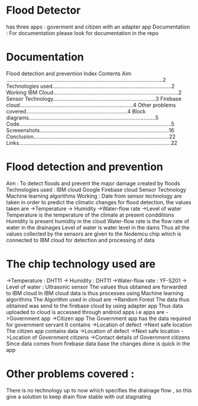 # Flood Detector
has three apps : goverment and citizen with an adapter app 
Documentation : 
  For documentation please look for documentation in the repo

# Documentation
Flood detection and prevention
Index
Contents
Aim ……………………………………………………………………………………………2
Technologies used……………………………………………………………………..2
Working
IBM Cloud…………………………………………………………………………2
Sensor Technology……………………………………………………………3
Firebase cloud………………………………………………………………....4
Other problems covered…………………………………………………………..4
Block diagrams………………………………………………………………………….5
Code…………………………………………………………………………………………5
Screeenshots……………………………………………………………………………16
Conclusion……………………………………………………………………………….22
Links…………………………………………………………………………………………22

# Flood detection and prevention
Aim : To detect floods and prevent the major damage created by floods
Technologies used :
IBM cloud
Google Firebase cloud
Sensor Technology
Machine learning algorithms
Working :
Date from sensor technology are taken in order to predict the climatic
changes for flood detection, the values taken are
->Temperature
-> Humidity
->Water-flow rate
->Level of water
Temperature is the temperature of the climate at present condditions
Humidity is present humidity in the cloud
Water-flow rate is the flow rate of water in the drainages
Level of water is water level in the dams
Thus all the values collected by the sensors are given to the Nodemcu chip which
is connected to IBM cloud for detection and processing of data


# The chip technology used are
->Temperature : DHT11
-> Humidity : DHT11
->Water-flow rate : YF-S201
-> Level of water : Ultrasonic sensor
The values thus obtained are forwarded to IBM cloud
In IBM cloud data is thus processes using Machine learning algorithms
The Algorithm used in cloud are
->Random Forest
The data thus obtained was send to the firebase cloud by using adapter app
Thus data uploaded to cloud is accessed through android apps i.e apps are
->Government app
->Citizen app
The Government app has the data required for government servant
It contains
->Location of defect
->Next safe location
The citizen app contains data
->Location of defect
->Next safe location
->Location of Government citizens
->Contact details of Government citizens
Since data comes from firebase data base the changes done is quick in the app

# Other problems covered :
There is no technology up to now which specifies the
drainage flow , so this give a solution to keep drain flow stable with out stagnating
